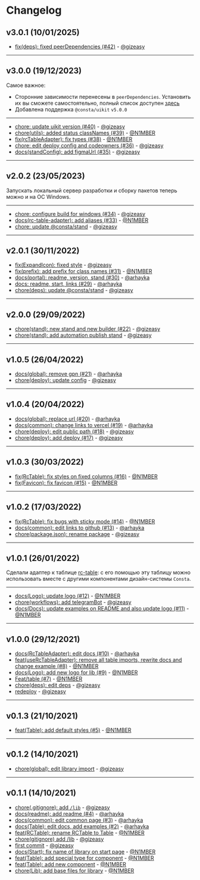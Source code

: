 # Changelog

## v3.0.1 (10/01/2025)
- [fix(deps): fixed peerDependencies (#42)](https://github.com/consta-design-system/rc-table-adapter/commit/416acdb3b84d53128ba996841c05538d2c4b9fce) - [@gizeasy](https://github.com/gizeasy)

--------------------

## v3.0.0 (19/12/2023)
Самое важное:
- Сторонние зависимости перенесены в `peerDependencies`. Установить их вы сможете самостоятельно, полный список доступен [здесь](https://github.com/consta-design-system/rc-table-adapter/blob/master/package.json) 
- Добавлена поддержка `@consta/uikit` `v5.0.0`

---

- [chore: update uikit version (#40)](https://github.com/consta-design-system/rc-table-adapter/commit/80c3b007f7a7902df98f9c3f04efb2f74ad9b879) - [@gizeasy](https://github.com/gizeasy)
- [chore(utils): added status classNames (#39)](https://github.com/consta-design-system/rc-table-adapter/commit/eb2086ddcc31318e6e91c4bc282f76a6dc768341) - [@N1MBER](https://github.com/N1MBER)
- [fix(rcTableAdapter): fix types (#38)](https://github.com/consta-design-system/rc-table-adapter/commit/540b10080b09436c0966f6053be676cced94e1ef) - [@N1MBER](https://github.com/N1MBER)
- [chore: edit deploy config and codeowners (#36)](https://github.com/consta-design-system/rc-table-adapter/commit/1f1d9b40c8599327137fb2fcc1746393a1a2783a) - [@gizeasy](https://github.com/gizeasy)
- [docs(standConfig): add figmaUrl (#35)](https://github.com/consta-design-system/rc-table-adapter/commit/796aa0a82d9be377a12c452c786fd54239cc743c) - [@gizeasy](https://github.com/gizeasy)

--------------------

## v2.0.2 (23/05/2023)
Запускать локальный сервер разработки и сборку пакетов теперь можно и на ОС Windows.

---

- [chore: configure build for windows (#34)](https://github.com/consta-design-system/rc-table-adapter/commit/87894a2de93b1795a63bc8ee09d5a3ebae803a66) - [@gizeasy](https://github.com/gizeasy)
- [docs(rc-table-adapter): add aliases (#33)](https://github.com/consta-design-system/rc-table-adapter/commit/5381ad3b61c4269e2b7c0a8852c25b8efd41628a) - [@N1MBER](https://github.com/N1MBER)
- [chore: update @consta/stand](https://github.com/consta-design-system/rc-table-adapter/commit/fa89fd745352f2ef19d6abf4b696f5c35a1f46cf) - [@gizeasy](https://github.com/gizeasy)

--------------------

## v2.0.1 (30/11/2022)
- [fix(ExpandIcon): fixed style](https://github.com/consta-design-system/rc-table-adapter/commit/cb80b6ae17d7542474d442b4e96f782b0402e364) - [@gizeasy](https://github.com/gizeasy)
- [fix(prefix): add prefix for class names (#31)](https://github.com/consta-design-system/rc-table-adapter/commit/8f1a43db01083b8e2e3c300d909a9319efa16480) - [@N1MBER](https://github.com/N1MBER)
- [docs(portal): readme, version, stand (#30)](https://github.com/consta-design-system/rc-table-adapter/commit/72a71152b6926a9633352b24af378625f7446638) - [@arhayka](https://github.com/arhayka)
- [docs: readme, start, links (#29)](https://github.com/consta-design-system/rc-table-adapter/commit/b4a48afa15517fdc144722444974357b87b5156b) - [@arhayka](https://github.com/arhayka)
- [chore(deps): update @consta/stand](https://github.com/consta-design-system/rc-table-adapter/commit/dc33cfb76bc9fbc58d244ef1632b7c165331bccf) - [@gizeasy](https://github.com/gizeasy)

--------------------

## v2.0.0 (29/09/2022)
- [chore(stand): new stand and new builder (#22)](https://github.com/consta-design-system/rc-table-adapter/commit/55c17ce39b4cbabeb5e1c53c6a45004e3e912d46) - [@gizeasy](https://github.com/gizeasy)
- [chore(stand): add automation publish stand](https://github.com/consta-design-system/rc-table-adapter/commit/1a6898e318a9a473e7d9ec56f5d181034622f158) - [@gizeasy](https://github.com/gizeasy)

--------------------

## v1.0.5 (26/04/2022)
- [docs(global): remove gpn (#21)](https://github.com/consta-design-system/rc-table-adapter/commit/27e371a4ee31ed9723688ac32a093b5b78d1eb81) - [@arhayka](https://github.com/arhayka)
- [chore(deploy): update config](https://github.com/consta-design-system/rc-table-adapter/commit/3f43a72296c84fbbe0a57f5c0d5a59932e214b34) - [@gizeasy](https://github.com/gizeasy)

--------------------

## v1.0.4 (20/04/2022)
- [docs(global): replace url (#20)](https://github.com/consta-design-system/rc-table-adapter/commit/784264a11d002ac745f827f188a2b8d4c32c7e98) - [@arhayka](https://github.com/arhayka)
- [docs(common): change links to vercel (#19)](https://github.com/consta-design-system/rc-table-adapter/commit/56266f30ec86a6a03939369be87229ee0cf9d980) - [@arhayka](https://github.com/arhayka)
- [chore(deploy): edit public path (#18)](https://github.com/consta-design-system/rc-table-adapter/commit/a70ad7e26fe440d4f5aba75c41a5028ddb619d55) - [@gizeasy](https://github.com/gizeasy)
- [chore(deploy): add deploy (#17)](https://github.com/consta-design-system/rc-table-adapter/commit/e7add18fdf418103e8647859a5dcb76631d524ad) - [@gizeasy](https://github.com/gizeasy)

--------------------

## v1.0.3 (30/03/2022)
- [fix(RcTable): fix styles on fixed columns (#16)](https://github.com/consta-design-system/rc-table-adapter/commit/42f2a82ad4d2ef8c1f79d2c6fe6d40155b4d66e3) - [@N1MBER](https://github.com/N1MBER)
- [fix(Favicon): fix favicon (#15)](https://github.com/consta-design-system/rc-table-adapter/commit/16313a573aa857c5f2c6dd47455a58ef0166aa9c) - [@N1MBER](https://github.com/N1MBER)

--------------------

## v1.0.2 (17/03/2022)
- [fix(RcTable): fix bugs with sticky mode (#14)](https://github.com/consta-design-system/rc-table-adapter/commit/ae3c5d2ce2728cd6182845aba81dc166b650f8d0) - [@N1MBER](https://github.com/N1MBER)
- [docs(common): edit links to github (#13)](https://github.com/consta-design-system/rc-table-adapter/commit/74c86bf215e49baffd6d6a1b117d803420193920) - [@arhayka](https://github.com/arhayka)
- [chore(package.json): rename package](https://github.com/consta-design-system/rc-table-adapter/commit/c586e692a0384102e27aba8cb9a2082ac9ccae62) - [@gizeasy](https://github.com/gizeasy)

--------------------

## v1.0.1 (26/01/2022)
Сделали адаптер к таблице [rc-table](https://consta-table.vercel.app/iframe.html?path=/docs/rctable--page): с его помощью эту таблицу можно использовать вместе с другими компонентами дизайн-системы `Consta`.

---

- [docs(Logo): update logo (#12)](https://github.com/consta-design-system/rc-table-adapter/commit/7b00e1f4aaf4003cc72d65801e166b8a1745e520) - [@N1MBER](https://github.com/N1MBER)
- [chore(workflows): add telegramBot](https://github.com/consta-design-system/rc-table-adapter/commit/13526c3bdffa5fd328d8f227e29fe3e1d53bf3fa) - [@gizeasy](https://github.com/gizeasy)
- [docs(Docs): update examples on README and also update logo (#11)](https://github.com/consta-design-system/rc-table-adapter/commit/8f571a5af970a8a7398241cfbfeeea6ba1d50df6) - [@N1MBER](https://github.com/N1MBER)

--------------------

## v1.0.0 (29/12/2021)
- [docs(RcTableAdapter): edit docs (#10)](https://github.com/gazprom-neft/rc-table-adapter/commit/4c649912d14b59c8773b85632d9c22a92d832a8b) - [@arhayka](https://github.com/arhayka)
- [ feat(useRcTableAdapter): remove all table imports, rewrite docs and change example (#8)](https://github.com/gazprom-neft/rc-table-adapter/commit/9ca152243d3e64cf9beb8eaca08337530c82ba8b) - [@N1MBER](https://github.com/N1MBER)
- [docs(Logo): add new logo for lib (#9)](https://github.com/gazprom-neft/rc-table-adapter/commit/4874f3840e6a8cb343abedfab573a4712757597a) - [@N1MBER](https://github.com/N1MBER)
- [Feat/table (#7)](https://github.com/gazprom-neft/rc-table-adapter/commit/c863dc20e624acc6d411f00a1f94fbeff29753cb) - [@N1MBER](https://github.com/N1MBER)
- [chore(deps): edit deps](https://github.com/gazprom-neft/rc-table-adapter/commit/cb0a23aa3e38d0e859a37347c125e9cb7b476ceb) - [@gizeasy](https://github.com/gizeasy)
- [redeploy](https://github.com/gazprom-neft/rc-table-adapter/commit/751f06d07870f7199ca8f402640e96a559fe35e8) - [@gizeasy](https://github.com/gizeasy)

--------------------

## v0.1.3 (21/10/2021)
- [feat(Table): add default styles (#5)](https://github.com/gazprom-neft/table/commit/fd20f3391625a2cd27899d9d35df53a003732988) - [@N1MBER](https://github.com/N1MBER)

--------------------

## v0.1.2 (14/10/2021)
- [chore(global): edit library import](https://github.com/gazprom-neft/table/commit/aaa032c8fbf8c19a9312b85e2bd1bf9e4483ff8b) - [@gizeasy](https://github.com/gizeasy)

--------------------

## v0.1.1 (14/10/2021)
- [chore(.gitignore): add `/lib`](https://github.com/gazprom-neft/table/commit/706e853e25ef5a9d6250f624aaf7f91a12eeaa2e) - [@gizeasy](https://github.com/gizeasy)
- [docs(readme): add readme (#4)](https://github.com/gazprom-neft/table/commit/e69cc3075ea2e5434b118732a7031b0cf58a44e9) - [@arhayka](https://github.com/arhayka)
- [docs(common): edit common page (#3)](https://github.com/gazprom-neft/table/commit/a63a825ac9113dc00e82fd92c0c1f8617f9ad1e3) - [@arhayka](https://github.com/arhayka)
- [docs(Table): edit docs, add examples (#2)](https://github.com/gazprom-neft/table/commit/68d8c2d0d2f38ca2938c018f622561b8f2eb3043) - [@arhayka](https://github.com/arhayka)
- [feat(RCTable): rename RCTable to Table](https://github.com/gazprom-neft/table/commit/0175cbf68329ac91bcf40084130bee418ae3c8d7) - [@N1MBER](https://github.com/N1MBER)
- [chore(gitignore) add /lib](https://github.com/gazprom-neft/table/commit/58db50d5bbea9f05c293e3c72c4001fe3f36491b) - [@gizeasy](https://github.com/gizeasy)
- [first commit](https://github.com/gazprom-neft/table/commit/786b3c87e47e4e44f3e9b7a36944228a3e155d8f) - [@gizeasy](https://github.com/gizeasy)
- [docs(Start): fix name of library on start page](https://github.com/gazprom-neft/table/commit/56cc8acf686eace5367e24737fa143fb0b71322b) - [@N1MBER](https://github.com/N1MBER)
- [feat(Table): add special type for component](https://github.com/gazprom-neft/table/commit/6a98c15e109f2994a48837ac91317235915d3af4) - [@N1MBER](https://github.com/N1MBER)
- [feat(Table): add new component](https://github.com/gazprom-neft/table/commit/c2f728d109a26722ed416a01d2a27c212f4ffa6c) - [@N1MBER](https://github.com/N1MBER)
- [chore(Lib): add base files for library](https://github.com/gazprom-neft/table/commit/383631fd3828f44b614a8ec6ff89c243dfdc85e2) - [@N1MBER](https://github.com/N1MBER)
